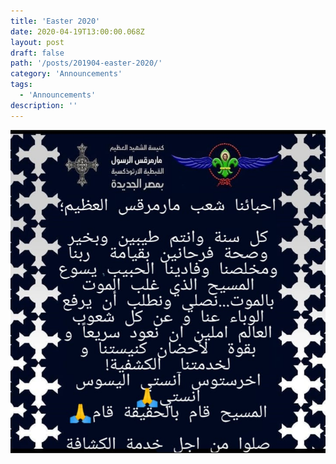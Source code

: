 ```yaml
---
title: 'Easter 2020'
date: 2020-04-19T13:00:00.068Z
layout: post
draft: false
path: '/posts/201904-easter-2020/'
category: 'Announcements'
tags:
  - 'Announcements'
description: ''
---
```


![](pic1.jpeg)
